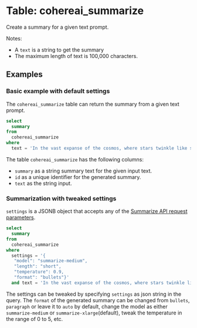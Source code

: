 # Table: cohereai_summarize

Create a summary for a given text prompt.

Notes:
* A `text` is a string to get the summary 
* The maximum length of text is 100,000 characters.

## Examples

### Basic example with default settings

The `cohereai_summarize` table can return the summary from a given text prompt.

```sql
select
  summary
from
  cohereai_summarize
where
  text = 'In the vast expanse of the cosmos, where stars twinkle like scattered diamonds, a sense of awe and wonder takes hold. The universe, with its countless galaxies and celestial bodies, holds secrets yet to be fully unraveled. From the intricate dance of planets within our own solar system to the majestic swirls of galaxies millions of light-years away, there is a profound beauty in the cosmic symphony that unfolds before our eyes.';
```

The table `cohereai_summarize` has the following columns:

- `summary` as a string summary text for the given input text.
- `id` as a unique identifier for the generated summary.
- `text` as the string input.

### Summarization with tweaked settings

`settings` is a JSONB object that accepts any of the [Summarize API request parameters](https://docs.cohere.com/reference/summarize-2).

```sql
select
  summary
from
  cohereai_summarize
where
  settings = '{
   "model": "summarize-medium",
   "length": "short",
   "temperature": 0.9,
   "format": "bullets"}' 
  and text = 'In the vast expanse of the cosmos, where stars twinkle like scattered diamonds, a sense of awe and wonder takes hold. The universe, with its countless galaxies and celestial bodies, holds secrets yet to be fully unraveled. From the intricate dance of planets within our own solar system to the majestic swirls of galaxies millions of light-years away, there is a profound beauty in the cosmic symphony that unfolds before our eyes.';
```

The settings can be tweaked by specifying `settings` as json string in the query. The `format` of the generated summary can be changed from `bullets`, `paragraph` or leave it to `auto` by default, change the model as either `summarize-medium` or `summarize-xlarge`(default), tweak the temperature in the range of 0 to 5, etc.
